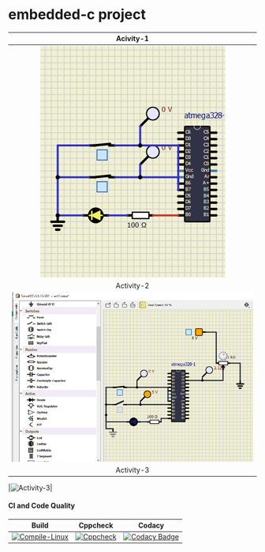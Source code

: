 # embedded-c project
|Acivity-1|
|:--:|
|![Activity-1](https://github.com/Govardhan-Mogili/embedded-c/blob/main/simulation/Activity1.png)|
|Activity-2|
|![Acivity-2](https://github.com/Govardhan-Mogili/embedded-c/blob/main/simulation/Activity-2.png)|
|Activity-3|

|![Activity-3](https://github.com/Govardhan-Mogili/embedded-c/blob/main/simulation/Activity-3.png)|
#### CI and Code Quality
|Build|Cppcheck|Codacy
|:--:|:--:|:--:|
|[![Compile-Linux](https://github.com/Govardhan-Mogili/embedded-c/actions/workflows/Compile.yml/badge.svg)](https://github.com/Govardhan-Mogili/embedded-c/actions/workflows/Compile.yml)|[![Cppcheck](https://github.com/Govardhan-Mogili/embedded-c/actions/workflows/Codequality.yml/badge.svg)](https://github.com/Govardhan-Mogili/embedded-c/actions/workflows/Codequality.yml)|[![Codacy Badge](https://app.codacy.com/project/badge/Grade/d3b9e2562b5e40e6bcc5bc25e18450ea)](https://www.codacy.com/gh/Govardhan-Mogili/embedded-c/dashboard?utm_source=github.com&amp;utm_medium=referral&amp;utm_content=Govardhan-Mogili/embedded-c&amp;utm_campaign=Badge_Grade)
